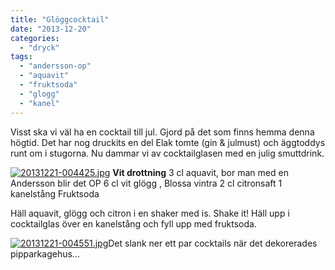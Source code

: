 ```yaml
---
title: "Glöggcocktail"
date: "2013-12-20"
categories: 
  - "dryck"
tags: 
  - "andersson-op"
  - "aquavit"
  - "fruktsoda"
  - "glogg"
  - "kanel"
---
```


Visst ska vi väl ha en cocktail till jul. Gjord på det som finns hemma denna högtid. Det har nog druckits en del Elak tomte (gin & julmust) och äggtoddys runt om i stugorna. Nu dammar vi av cocktailglasen med en julig smuttdrink.  
  
[![20131221-004425.jpg](/static/img/20131221-004425.jpg)](http://import.local/wp-content/uploads/2013/12/20131221-004425.jpg) **Vit drottning** 3 cl aquavit, bor man med en Andersson blir det OP 6 cl vit glögg , Blossa vintra 2 cl citronsaft 1 kanelstång Fruktsoda

Häll aquavit, glögg och citron i en shaker med is. Shake it! Häll upp i cocktailglas över en kanelstång och fyll upp med fruktsoda.  
  
[![20131221-004551.jpg](/static/img/20131221-004551.jpg)](http://import.local/wp-content/uploads/2013/12/20131221-004551.jpg)Det slank ner ett par cocktails när det dekorerades pipparkagehus...
